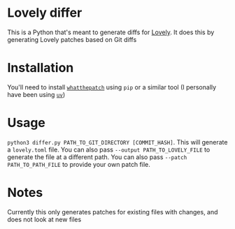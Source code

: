 # Lovely differ

This is a Python that's meant to generate diffs for [Lovely](https://github.com/ethangreen-dev/lovely-injector). It does this by generating Lovely patches based on Git diffs

# Installation

You'll need to install [`whatthepatch`](https://pypi.org/project/whatthepatch/) using `pip` or a similar tool (I personally have been using [`uv`](https://github.com/astral-sh/uv))

# Usage
`python3 differ.py PATH_TO_GIT_DIRECTORY [COMMIT_HASH]`. This will generate a `lovely.toml` file. You can also pass `--output PATH_TO_LOVELY_FILE` to generate the file at a different path. You can also pass `--patch PATH_TO_PATH_FILE` to provide your own patch file.

# Notes

Currently this only generates patches for existing files with changes, and does not look at new files